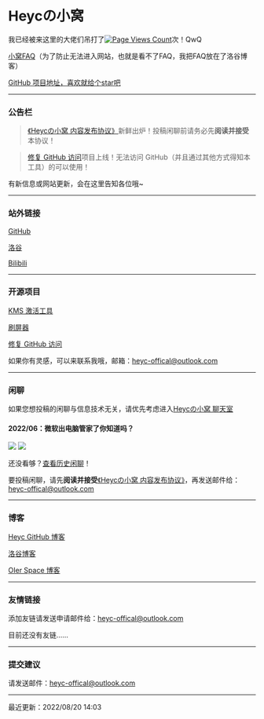 # Heycの小窝

我已经被来这里的大佬们吊打了[![Page Views Count](https://badges.toozhao.com/badges/01G6WD3SSKEEV4H1S6CZDRH2MH/blue.svg)](https://badges.toozhao.com/stats/01G6WD3SSKEEV4H1S6CZDRH2MH "Get your own page views count badge on badges.toozhao.com")次！QwQ

[小窝FAQ](https://www.luogu.com.cn/blog/hyc-cpp/heyc-site-faq)（为了防止无法进入网站，也就是看不了FAQ，我把FAQ放在了洛谷博客）

[GitHub 项目地址，喜欢就给个star吧](https://github.com/hyc1230/hyc1230.github.io)

---
### 公告栏

> [《Heycの小窝 内容发布协议》](/publish-EULA)新鲜出炉！投稿闲聊前请务必先**阅读并接受**本协议！

> [修复 GitHub 访问](/github-hosts-adder)项目上线！无法访问 GitHub（并且通过其他方式得知本工具）的可以使用！

有新信息或网站更新，会在这里告知各位哦~

---
### 站外链接

[GitHub](https://github.com/hyc1230)

[洛谷](https://www.luogu.com.cn/user/532854)

[Bilibili](https://space.bilibili.com/1676242754)

---
### 开源项目

[KMS 激活工具](/KMS-Activator)

[刷屏器](/screen-flooder)

[修复 GitHub 访问](/github-hosts-adder)

如果你有灵感，可以来联系我哦，邮箱：<heyc-offical@outlook.com>

---
### 闲聊

如果您想投稿的闲聊与信息技术无关，请优先考虑进入[Heycの小窝 聊天室](/chat-room)

#### 2022/06：微软出电脑管家了你知道吗？
![](https://user-images.githubusercontent.com/107044023/173166490-6c834072-05b0-484c-beb7-822bf3ca1d20.png)
![](https://user-images.githubusercontent.com/107044023/173166789-c941f311-3af0-4b4e-87a4-7ba50b9a5d7c.png)

还没看够？[查看历史闲聊](/chat-history)！

要投稿闲聊，请先**阅读并接受**[《Heycの小窝 内容发布协议》](/publish-EULA)，再发送邮件给：<heyc-offical@outlook.com>

---
### 博客

[Heyc GitHub 博客](/blog)

[洛谷博客](https://www.luogu.com.cn/blog/hyc-cpp)

[OIer Space 博客](https://heyc.oier.space)

---
### 友情链接

添加友链请发送申请邮件给：<heyc-offical@outlook.com>

目前还没有友链……

---
### 提交建议

请发送邮件：<heyc-offical@outlook.com>

---
最近更新：2022/08/20 14:03
